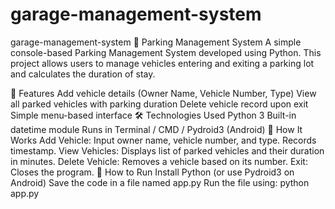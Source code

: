 # garage-management-system

garage-management-system
🚗 Parking Management System
A simple console-based Parking Management System developed using Python. This project allows users to manage vehicles entering and exiting a parking lot and calculates the duration of stay.

📌 Features
Add vehicle details (Owner Name, Vehicle Number, Type)
View all parked vehicles with parking duration
Delete vehicle record upon exit
Simple menu-based interface
🛠️ Technologies Used
Python 3
Built-in datetime module
Runs in Terminal / CMD / Pydroid3 (Android)
🧠 How It Works
Add Vehicle: Input owner name, vehicle number, and type. Records timestamp.
View Vehicles: Displays list of parked vehicles and their duration in minutes.
Delete Vehicle: Removes a vehicle based on its number.
Exit: Closes the program.
🚀 How to Run
Install Python (or use Pydroid3 on Android)
Save the code in a file named app.py
Run the file using:
python app.py
